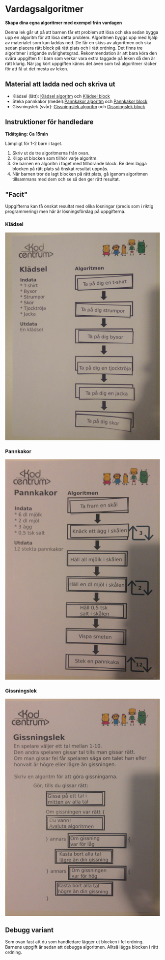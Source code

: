 # Vardagsalgoritmer

**Skapa dina egna algoritmer med exempel från vardagen**

Denna lek går ut på att barnen får ett problem att lösa och ska sedan bygga upp en algoritm för att lösa detta problem. Algoritmen byggs upp med hjälp av materialet som kan laddas ned. De får en skiss av algoritmen och ska sedan placera rätt block på rätt plats och i rätt ordning. Det finns tre algoritmer i stigande svårighetsgrad. Rekommendation är att bara köra den svåra uppgiften till barn som verkar vara extra taggade på leken då den är rätt klurig. När jag kört uppgiften känns det även som två algoritmer räcker för att få ut det mesta av leken.

## Material att ladda ned och skriva ut
* Klädsel (lätt): [Klädsel algoritm](kladsel.pdf) och [Klädsel block](kladsel_block.pdf) 
* Steka pannkakor (medel):[Pannkakor algoritm](pannkakor.pdf) och [Pannkakor block](pannkakor_block.pdf)
* Gissningslek (svår): [Gissningslek algoritm](gissningslek.pdf) och [Gissningslek block](gissningslek_block.pdf)

## Instruktioner för handledare
**Tidåtgång: Ca 15min**

Lämpligt för 1-2 barn i taget.

1. Skriv ut de tre algoritmerna från ovan. 
2. Klipp ut blocken som tillhör varje algoritm. 
3. Ge barnen en algoritm i taget med tillhörande block. Be dem lägga blocken på rätt plats så önskat resultat uppnås.
4. När barnen tror de lagt blocken på rätt plats, gå igenom algoritmen tillsammans med dem och se så den ger rätt resultat.

## "Facit"
Uppgifterna kan få önskat resultat med olika lösningar (precis som i riktig programmering) men här är lösningsförslag på uppgifterna.

### Klädsel
![Facit klädsel](kladsel_facit.jpeg "Lösningsförslag till klädsel-algoritmen")
### Pannkakor
![Facit pannkakor](pannkakor_facit.jpeg "Lösningsförslag till pannkakor-algoritmen")
### Gissningslek
![Facit gissningslek](gissningslek_facit.jpeg "Lösningsförslag till gissningslek-algoritmen")

## Debugg variant
Som ovan fast att du som handledare lägger ut blocken i fel ordning. Barnens uppgift är sedan att debugga algoritmen. Alltså lägga blocken i rätt ordning.